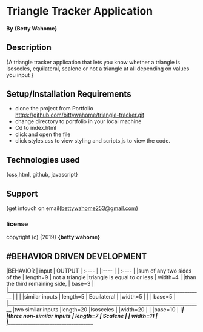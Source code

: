 # Triangle Tracker Application

#### By **{Betty Wahome}**

## Description
{A triangle tracker application that lets you know whether a triangle is isosceles,
equilateral, scalene or not a triangle at all depending on values you input }

## Setup/Installation Requirements
* clone the project from Portfolio https://github.com/bittywahome/triangle-tracker.git
* change directory to portfolio in your local machine
* Cd to index.html
* click and open the file
* click styles.css to view styling and scripts.js to view the code.



## Technologies used
{css,html, github, javascript}

## Support
{get intouch on email(bettywahome253@gmail.com)


### license

copyright (c) {2019} **{betty wahome}**


#BEHAVIOR DRIVEN DEVELOPMENT
--------------------------------------------------------------------------------
|BEHAVIOR                      |  input                       | OUTPUT
| :---- |                       |:---- |                      |          :---- |
|sum of any two sides of the    | length=9                     | not a triangle
|triangle is equal to or less   | width=4                      |
|than the third remaining side, | base=3                       |
|________________________________________________________________________________
|                                |                             |
|similar inputs                  | length=5                    | Equilateral
|                                |width=5                      |
|                                | base=5                      |
|________________________________________________________________________________
|two similar inputs              |length=20                    |Isosceles
|                                |width=20                     |
|                                |base=10                      |
|______________________________________________________________|_________________
|three non-similar inputs        | length=7                    | Scalene
|                                |  width=11                   |
|________________________________________________________________________________

